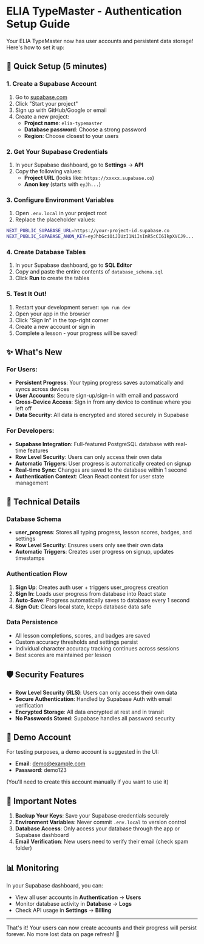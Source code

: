 # ELIA TypeMaster - Authentication Setup Guide

Your ELIA TypeMaster now has user accounts and persistent data storage! Here's how to set it up:

## 🚀 Quick Setup (5 minutes)

### 1. Create a Supabase Account
1. Go to [supabase.com](https://supabase.com)
2. Click "Start your project"
3. Sign up with GitHub/Google or email
4. Create a new project:
   - **Project name**: `elia-typemaster`
   - **Database password**: Choose a strong password
   - **Region**: Choose closest to your users

### 2. Get Your Supabase Credentials
1. In your Supabase dashboard, go to **Settings** → **API**
2. Copy the following values:
   - **Project URL** (looks like: `https://xxxxx.supabase.co`)
   - **Anon key** (starts with `eyJh...`)

### 3. Configure Environment Variables
1. Open `.env.local` in your project root
2. Replace the placeholder values:
```bash
NEXT_PUBLIC_SUPABASE_URL=https://your-project-id.supabase.co
NEXT_PUBLIC_SUPABASE_ANON_KEY=eyJhbGciOiJIUzI1NiIsInR5cCI6IkpXVCJ9...
```

### 4. Create Database Tables
1. In your Supabase dashboard, go to **SQL Editor**
2. Copy and paste the entire contents of `database_schema.sql`
3. Click **Run** to create the tables

### 5. Test It Out!
1. Restart your development server: `npm run dev`
2. Open your app in the browser
3. Click "Sign In" in the top-right corner
4. Create a new account or sign in
5. Complete a lesson - your progress will be saved!

## ✨ What's New

### For Users:
- **Persistent Progress**: Your typing progress saves automatically and syncs across devices
- **User Accounts**: Secure sign-up/sign-in with email and password
- **Cross-Device Access**: Sign in from any device to continue where you left off
- **Data Security**: All data is encrypted and stored securely in Supabase

### For Developers:
- **Supabase Integration**: Full-featured PostgreSQL database with real-time features
- **Row Level Security**: Users can only access their own data
- **Automatic Triggers**: User progress is automatically created on signup
- **Real-time Sync**: Changes are saved to the database within 1 second
- **Authentication Context**: Clean React context for user state management

## 🔧 Technical Details

### Database Schema
- **user_progress**: Stores all typing progress, lesson scores, badges, and settings
- **Row Level Security**: Ensures users only see their own data
- **Automatic Triggers**: Creates user progress on signup, updates timestamps

### Authentication Flow
1. **Sign Up**: Creates auth user + triggers user_progress creation
2. **Sign In**: Loads user progress from database into React state
3. **Auto-Save**: Progress automatically saves to database every 1 second
4. **Sign Out**: Clears local state, keeps database data safe

### Data Persistence
- All lesson completions, scores, and badges are saved
- Custom accuracy thresholds and settings persist
- Individual character accuracy tracking continues across sessions
- Best scores are maintained per lesson

## 🛡️ Security Features

- **Row Level Security (RLS)**: Users can only access their own data
- **Secure Authentication**: Handled by Supabase Auth with email verification
- **Encrypted Storage**: All data encrypted at rest and in transit
- **No Passwords Stored**: Supabase handles all password security

## 🎯 Demo Account

For testing purposes, a demo account is suggested in the UI:
- **Email**: demo@example.com
- **Password**: demo123

(You'll need to create this account manually if you want to use it)

## 🚨 Important Notes

1. **Backup Your Keys**: Save your Supabase credentials securely
2. **Environment Variables**: Never commit `.env.local` to version control
3. **Database Access**: Only access your database through the app or Supabase dashboard
4. **Email Verification**: New users need to verify their email (check spam folder)

## 📊 Monitoring

In your Supabase dashboard, you can:
- View all user accounts in **Authentication** → **Users**
- Monitor database activity in **Database** → **Logs**
- Check API usage in **Settings** → **Billing**

---

That's it! Your users can now create accounts and their progress will persist forever. No more lost data on page refresh! 🎉